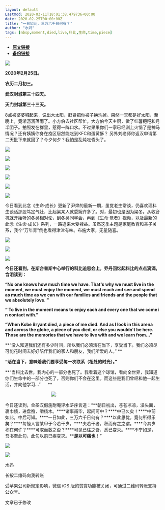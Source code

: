 ```yaml
---
layout: default
Lastmod: 2020-03-11T18:01:38.479736+00:00
date: 2020-02-25T00:00:00Z
title: "一日如此，三万六千日何有？"
author: "水妈"
tags: [nbsp,moment,died,live,科比,生命,time,piece]
---
```


* [**原文链接**](https://mp.weixin.qq.com/s/1waNswwGBJ9nRIKTUpPmwg)
* [**备份链接**](http://archive.ph/sycm2)


![](/images/post/657cf7de19fbb67c4767a5168c453d08.jpg)

**2020年2月25日。**  

**农历二月初三。**

**武汉封城第三十四天。**

**天门封城第三十三天。**

8点被婆婆喊起来，说出大太阳，赶紧把你被子换洗掉。果然一天都是好太阳，至晚上，竟淅沥沥落雨了。小方伯去社区帮忙，大方伯今天主厨，做了红薯粑粑和月半团子。拍照发在群里，惹得一阵口水。不过果果你们一家已经涮上火锅了是神马情况？还有姨姨你身在疫区居然能吃到KFC和蛋黄酥？ 另外刘老师你返汉申请第二天批下来就回了？今夕何夕？我怕是乱炖吃昏头了。

  

  

![](/images/post/28a1720f5f63ad487f728bd965e53514.jpg)

  

![](/images/post/2ad84ab91bcc8e804d28b9e350a9ed94.jpg)

  

  

![](/images/post/46177efc87ea9d670a258357f8ab16f2.jpg)

  

![](/images/post/39d0c76de9ddf0131156dc06dd2c1b35.jpg)

  

![](/images/post/103853e0a4043c539af985861759c2d7.jpg)

  

![](/images/post/228e9309872955b5720a01b05e836d72.jpg)

  

  

今日看到此念《生命·成长》更新了尹烨的最新一期，虽觉老生常谈，仍喜欢理科生谈话那股笃定气壮，比起梁某人就委婉许多了。对，最初也是因为梁冬，从收音机就开始听的冬吴相对论，到冬吴同学会，再到《生命·觉者》视频，以及最新的此念《生命·成长》系列，一路追来大受裨益。虽然这季主题是家庭教育和亲子关系，我个“万年青”倒也看得津津有味。布施大家，无量随喜。

  

  

  

![](/images/post/72887cfd84292a917f95f1a3d59f8171.jpg)

![](/images/post/9dc37b3795f1fb508913abccd1f2d317.jpg)

![](/images/post/e1a2bee6ecb09a22cbd50434b5746408.jpg)

  

  

**今日还看到，在斯台普斯中心举行的科比追思会上，乔丹回忆起科比的点点滴滴，含泪读到：**

**“No one knows how much time we have. That's why we must live in the moment, we must enjoy the moment, we must reach and see and spend as much time as we can with our families and friends and the people that we absolutely love. ”**  

  

**“ To live in the moment means to enjoy each and every one that we come in contact with.”**

  

**“When Kobe Bryant died, a piece of me died. And as I look in this arena and across the globe, a piece of you died, or else you wouldn't be here. Those are the memories that we have to live with and we learn from...”**

  

**“没人知道我们还有多少时间，所以我们必须活在当下，享受当下。我们必须尽可能花时间去好好陪伴我们的家人和朋友，我们所爱的人。” **

**“活在当下，意味着我们要享受每一次联系（相处的时光）。”**

**“当科比去世，我内心的一部分也死了。我看着这个球馆，看向全世界，我知道你们生命中的一部分也死了，否则你们不会在这里。而这些是我们曾经和他一起生活，并向他学习...”      **

  

                                        ![](/images/post/8c21504b1b97ce40fcfc14bd0472a7cb.jpg)

  

  

  

  

今日还读到，金圣叹假施耐庵评水浒序言道：“**朝日初出，苍苍凉凉，澡头面，裹巾帻，进盘飧，嚼杨木。****诸事甫毕，起问可中？****中已久矣！****中前如此，中后可知。****一日如此，三万六千日何有？****以此思忧，竟何所得乐矣？****每怪人言某甲于今若干岁。****夫若干者，积而有之之谓。****今其岁积在何许？****可取而数之否？****可见已往之吾，悉已变灭。****不宁如是，吾书至此句，此句以前已疾变灭。****是以可痛也**！”

  

  

  

![](/images/post/9daf4590a421c18bd45a6af2f037ad73.jpg)

  

![](/images/post/3c010066f574bffaa86f402a6dbd0d77.jpg)

  

水妈

长按二维码向我转账

受苹果公司新规定影响，微信 iOS 版的赞赏功能被关闭，可通过二维码转账支持公众号。

文章已于修改

